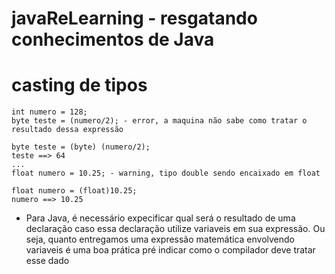 # javaReLearning - resgatando conhecimentos de Java

# casting de tipos
        
    int numero = 128;
    byte teste = (numero/2); - error, a maquina não sabe como tratar o resultado dessa expressão
    
    byte teste = (byte) (numero/2);
    teste ==> 64
    ...
    float numero = 10.25; - warning, tipo double sendo encaixado em float
    
    float numero = (float)10.25;
    numero ==> 10.25
- Para Java, é necessário expecificar qual será o resultado de uma declaração caso essa declaração utilize variaveis em sua expressão. Ou seja, quanto entregamos uma expressão matemática envolvendo variaveis é uma boa prática pré indicar como o compilador deve tratar esse dado